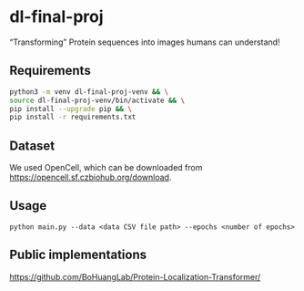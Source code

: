 # dl-final-proj
“Transforming” Protein sequences into images humans can understand!

## Requirements
``` bash
python3 -m venv dl-final-proj-venv && \
source dl-final-proj-venv/bin/activate && \
pip install --upgrade pip && \
pip install -r requirements.txt
```

## Dataset
We used OpenCell, which can be downloaded from https://opencell.sf.czbiohub.org/download.

## Usage
```
python main.py --data <data CSV file path> --epochs <number of epochs>
```

## Public implementations
https://github.com/BoHuangLab/Protein-Localization-Transformer/
